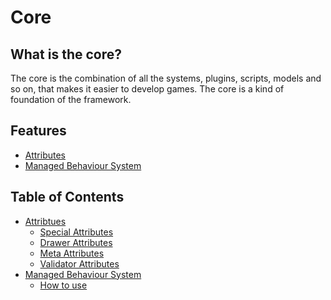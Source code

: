 # Core

## What is the core?
The core is the combination of all the systems, plugins, scripts, models and so on, that makes it easier to develop games.
The core is a kind of foundation of the framework.

## Features
- [Attributes](/docs/root/CoreDocs/Attributes/Attributes.md)
- [Managed Behaviour System](/docs/root/CoreDocs/BehaviourSystem/BehaviourSystem.md)

## Table of Contents
- [Attribtues](/docs/root/CoreDocs/Attributes/Attributes.md)
  - [Special Attributes](/docs/root/CoreDocs/Attributes/SpecialAttributes.md)
  - [Drawer Attributes](/docs/root/CoreDocs/Attributes/DrawerAttributes.md)
  - [Meta Attributes](/docs/root/CoreDocs/Attributes/MetaAttributes.md)
  - [Validator Attributes](/docs/root/CoreDocs/Attributes/ValidatorAttributes.md)
- [Managed Behaviour System](/docs/root/CoreDocs/BehaviourSystem/BehaviourSystem.md)
  - [How to use](/docs/root/CoreDocs/BehaviourSystem/Usage.md)
